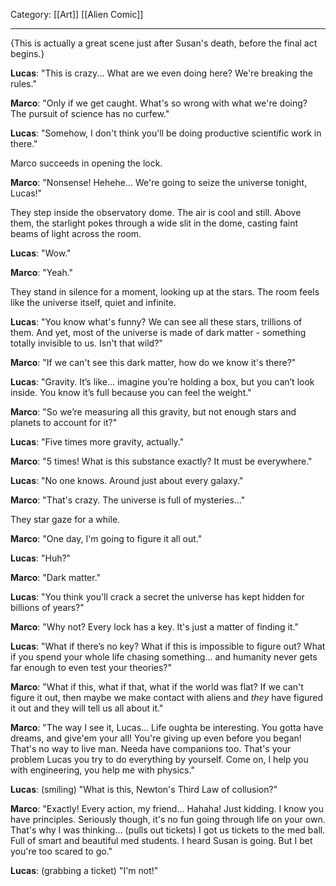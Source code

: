 Category: [[Art]] [[Alien Comic]]
___
{This is actually a great scene just after Susan's death, before the final act begins.}

**Lucas**: "This is crazy... What are we even doing here? We're breaking the rules."

**Marco**: "Only if we get caught. What's so wrong with what we're doing? The pursuit of science has no curfew." 

**Lucas**: "Somehow, I don't think you'll be doing productive scientific work in there."

Marco succeeds in opening the lock. 

**Marco**: "Nonsense! Hehehe... We're going to seize the universe tonight, Lucas!"

They step inside the observatory dome. The air is cool and still. Above them, the starlight pokes through a wide slit in the dome, casting faint beams of light across the room.

**Lucas**: "Wow."

**Marco**: "Yeah."

They stand in silence for a moment, looking up at the stars. The room feels like the universe itself, quiet and infinite.

**Lucas**: "You know what's funny? We can see all these stars, trillions of them. And yet, most of the universe is made of dark matter - something totally invisible to us. Isn't that wild?" 

**Marco**: "If we can't see this dark matter, how do we know it's there?"

**Lucas**: "Gravity. It’s like... imagine you’re holding a box, but you can’t look inside. You know it’s full because you can feel the weight."

**Marco**: "So we’re measuring all this gravity, but not enough stars and planets to account for it?"

**Lucas**: "Five times more gravity, actually."

**Marco**: "5 times! What is this substance exactly? It must be everywhere."

**Lucas**: "No one knows. Around just about every galaxy."

**Marco**: "That's crazy. The universe is full of mysteries..."

They star gaze for a while.

**Marco**: "One day, I'm going to figure it all out."

**Lucas**: "Huh?"

**Marco**: "Dark matter."

**Lucas**: "You think you'll crack a secret the universe has kept hidden for billions of years?"

**Marco**: "Why not? Every lock has a key. It's just a matter of finding it."

**Lucas**: "What if there’s no key? What if this is impossible to figure out? What if you spend your whole life chasing something... and humanity never gets far enough to even test your theories?"

**Marco**: "What if this, what if that, what if the world was flat? If we can't figure it out, then maybe we make contact with aliens and *they* have figured it out and they will tell us all about it."

**Marco**: "The way I see it, Lucas... Life oughta be interesting. You gotta have dreams, and give'em your all! You're giving up even before you began! That's no way to live man. Needa have companions too. That's your problem Lucas you try to do everything by yourself. Come on, I help you with engineering, you help me with physics."

**Lucas**: (smiling) "What is this, Newton's Third Law of collusion?" 

**Marco**: "Exactly! Every action, my friend... Hahaha! Just kidding. I know you have principles. Seriously though, it's no fun going through life on your own. That's why I was thinking... (pulls out tickets) I got us tickets to the med ball. Full of smart and beautiful med students. I heard Susan is going. But I bet you're too scared to go." 

**Lucas**: (grabbing a ticket) "I'm not!" 